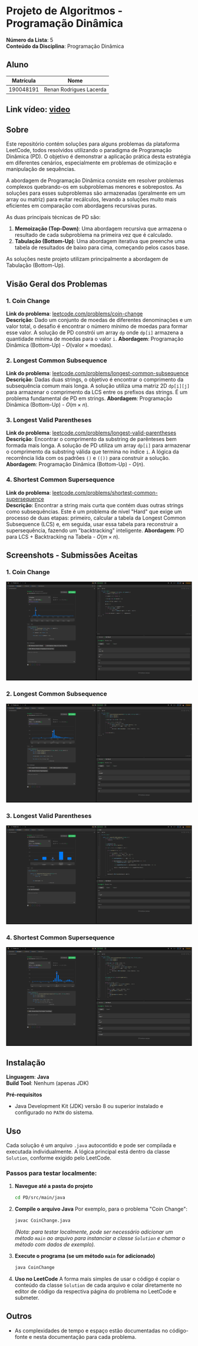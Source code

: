 # Projeto de Algoritmos - Programação Dinâmica

**Número da Lista**: 5
<br>**Conteúdo da Disciplina**: Programação Dinâmica

## Aluno

| Matrícula  | Nome                         |
| ---------- | ---------------------------- |
| 190048191| Renan Rodrigues Lacerda |

## Link vídeo: [video](#)

## Sobre

Este repositório contém soluções para alguns problemas da plataforma LeetCode, todos resolvidos utilizando o paradigma de Programação Dinâmica (PD). O objetivo é demonstrar a aplicação prática desta estratégia em diferentes cenários, especialmente em problemas de otimização e manipulação de sequências.

A abordagem de Programação Dinâmica consiste em resolver problemas complexos quebrando-os em subproblemas menores e sobrepostos. As soluções para esses subproblemas são armazenadas (geralmente em um array ou matriz) para evitar recálculos, levando a soluções muito mais eficientes em comparação com abordagens recursivas puras.

As duas principais técnicas de PD são:
1.  **Memoização (Top-Down)**: Uma abordagem recursiva que armazena o resultado de cada subproblema na primeira vez que é calculado.
2.  **Tabulação (Bottom-Up)**: Uma abordagem iterativa que preenche uma tabela de resultados de baixo para cima, começando pelos casos base.

As soluções neste projeto utilizam principalmente a abordagem de Tabulação (Bottom-Up).

## Visão Geral dos Problemas

### 1. Coin Change
**Link do problema**: [leetcode.com/problems/coin-change](https://leetcode.com/problems/coin-change/description/)<br>
**Descrição**: Dado um conjunto de moedas de diferentes denominações e um valor total, o desafio é encontrar o número mínimo de moedas para formar esse valor. A solução de PD constrói um array `dp` onde `dp[i]` armazena a quantidade mínima de moedas para o valor `i`.
**Abordagem**: Programação Dinâmica (Bottom-Up) - $O(\text{valor} \times \text{moedas})$.

### 2. Longest Common Subsequence
**Link do problema**: [leetcode.com/problems/longest-common-subsequence](https://leetcode.com/problems/longest-common-subsequence/description/)<br>
**Descrição**: Dadas duas strings, o objetivo é encontrar o comprimento da subsequência comum mais longa. A solução utiliza uma matriz 2D `dp[i][j]` para armazenar o comprimento da LCS entre os prefixos das strings. É um problema fundamental de PD em strings.
**Abordagem**: Programação Dinâmica (Bottom-Up) - $O(m \times n)$.

### 3. Longest Valid Parentheses
**Link do problema**: [leetcode.com/problems/longest-valid-parentheses](https://leetcode.com/problems/longest-valid-parentheses/description/)<br>
**Descrição**: Encontrar o comprimento da substring de parênteses bem formada mais longa. A solução de PD utiliza um array `dp[i]` para armazenar o comprimento da substring válida que termina no índice `i`. A lógica da recorrência lida com os padrões `()` e `(())` para construir a solução.
**Abordagem**: Programação Dinâmica (Bottom-Up) - $O(n)$.

### 4. Shortest Common Supersequence
**Link do problema**: [leetcode.com/problems/shortest-common-supersequence](https://leetcode.com/problems/shortest-common-supersequence/description/)<br>
**Descrição**: Encontrar a string mais curta que contém duas outras strings como subsequências. Este é um problema de nível "Hard" que exige um processo de duas etapas: primeiro, calcular a tabela da Longest Common Subsequence (LCS) e, em seguida, usar essa tabela para reconstruir a supersequência, fazendo um "backtracking" inteligente.
**Abordagem**: PD para LCS + Backtracking na Tabela - $O(m \times n)$.

## Screenshots - Submissões Aceitas

### 1. Coin Change
![Coin Change](./img/Q1.png)

### 2. Longest Common Subsequence
![Longest Common Subsequence](./img/Q2.png)

### 3. Longest Valid Parentheses
![Longest Valid Parentheses](./img/Q3.png)

### 4. Shortest Common Supersequence
![Shortest Common Supersequence](./img/Q4.png)


## Instalação
**Linguagem**: **Java**<br>
**Build Tool**: Nenhum (apenas JDK)<br>

**Pré-requisitos**
* Java Development Kit (JDK) versão 8 ou superior instalado e configurado no `PATH` do sistema.

## Uso

Cada solução é um arquivo `.java` autocontido e pode ser compilada e executada individualmente. A lógica principal está dentro da classe `Solution`, conforme exigido pelo LeetCode.

### Passos para testar localmente:

1.  **Navegue até a pasta do projeto**
    ```bash
    cd PD/src/main/java
    ```

2.  **Compile o arquivo Java**
    Por exemplo, para o problema "Coin Change":
    ```bash
    javac CoinChange.java
    ```
    *(Nota: para testar localmente, pode ser necessário adicionar um método `main` ao arquivo para instanciar a classe `Solution` e chamar o método com dados de exemplo).*

3.  **Execute o programa (se um método `main` for adicionado)**
    ```bash
    java CoinChange
    ```

4.  **Uso no LeetCode**
    A forma mais simples de usar o código é copiar o conteúdo da classe `Solution` de cada arquivo e colar diretamente no editor de código da respectiva página do problema no LeetCode e submeter.

## Outros
* As complexidades de tempo e espaço estão documentadas no código-fonte e nesta documentação para cada problema.
